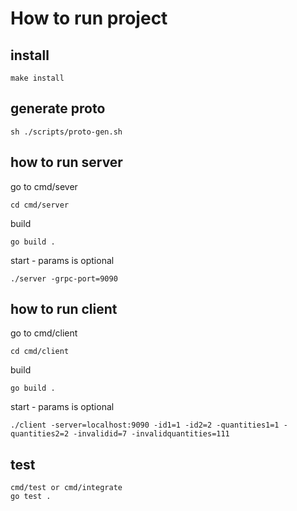 # How to run project


## install
```
make install
````

## generate proto
```
sh ./scripts/proto-gen.sh
```


## how to run server
go to cmd/sever
```
cd cmd/server
```

build 
```
go build .
```

start - params is optional
```
./server -grpc-port=9090
```


## how to run client
go to cmd/client
```
cd cmd/client
```

build 
```
go build .
```

start - params is optional
```
./client -server=localhost:9090 -id1=1 -id2=2 -quantities1=1 -quantities2=2 -invalidid=7 -invalidquantities=111
```


## test
```
cmd/test or cmd/integrate
go test .
```